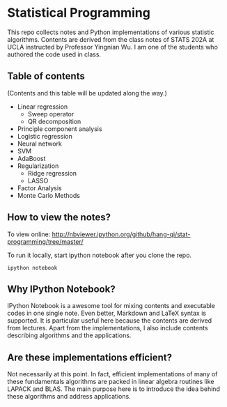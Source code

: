 # Statistical Programming

This repo collects notes and Python implementations of various statistic
algorithms. Contents are derived from the class notes of STATS 202A at UCLA
instructed by Professor Yingnian Wu.
I am one of the students who authored the code used in class.

## Table of contents

(Contents and this table will be updated along the way.)

* Linear regression
    - Sweep operator
    - QR decomposition
* Principle component analysis
* Logistic regression
* Neural network
* SVM
* AdaBoost
* Regularization
    - Ridge regression
    - LASSO
* Factor Analysis
* Monte Carlo Methods

## How to view the notes?

To view online: http://nbviewer.ipython.org/github/hang-qi/stat-programming/tree/master/

To run it locally, start ipython notebook after you clone the repo.

    ipython notebook

## Why IPython Notebook?

IPython Notebook is a awesome tool for mixing contents and executable codes in
one single note. Even better, Markdown and LaTeX syntax is supported.
It is particular useful here because the contents are derived from lectures.
Apart from the implementations, I also include contents describing algorithms
and the applications.

## Are these implementations efficient?

Not necessarily at this point.
In fact, efficient implementations of many of these fundamentals algorithms
are packed in linear algebra routines like LAPACK and BLAS.
The main purpose here is to introduce the idea behind these algorithms
and address applications.
